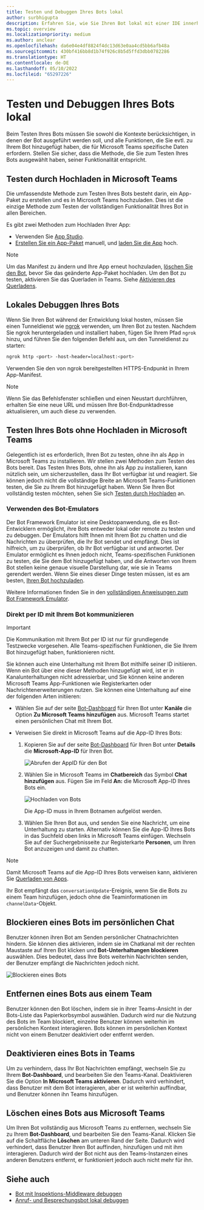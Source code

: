 ```yaml
---
title: Testen und Debuggen Ihres Bots lokal
author: surbhigupta
description: Erfahren Sie, wie Sie Ihren Bot lokal mit einer IDE innerhalb einer Teams-Umgebung durch Querladen, außerhalb von Teams mit dem Bot-Emulator und durch direkte Kommunikation mit Ihrem Bot testen und debuggen können.
ms.topic: overview
ms.localizationpriority: medium
ms.author: anclear
ms.openlocfilehash: da6e04e4df8824f4dc13d63e0aa4cd5bb6afb48a
ms.sourcegitcommit: 430bf416bb8d1b74f926c8b5d5ffd3dbb0782286
ms.translationtype: HT
ms.contentlocale: de-DE
ms.lasthandoff: 05/10/2022
ms.locfileid: "65297226"
---
```

# <a name="test-and-debug-your-bot-locally"></a>Testen und Debuggen Ihres Bots lokal

Beim Testen Ihres Bots müssen Sie sowohl die Kontexte berücksichtigen, in denen der Bot ausgeführt werden soll, und alle Funktionen, die Sie evtl. zu Ihrem Bot hinzugefügt haben, die für Microsoft Teams spezifische Daten erfordern. Stellen Sie sicher, dass die Methode, die Sie zum Testen Ihres Bots ausgewählt haben, seiner Funktionalität entspricht.

## <a name="test-by-uploading-to-teams"></a>Testen durch Hochladen in Microsoft Teams

Die umfassendste Methode zum Testen Ihres Bots besteht darin, ein App-Paket zu erstellen und es in Microsoft Teams hochzuladen. Dies ist die einzige Methode zum Testen der vollständigen Funktionalität Ihres Bot in allen Bereichen.

Es gibt zwei Methoden zum Hochladen Ihrer App:

* Verwenden Sie [App Studio](~/concepts/build-and-test/app-studio-overview.md).
* [Erstellen Sie ein App-Paket](~/concepts/build-and-test/apps-package.md) manuell, und [laden Sie die App](~/concepts/deploy-and-publish/apps-upload.md) hoch.

> [!NOTE]
> Um das Manifest zu ändern und Ihre App erneut hochzuladen, [löschen Sie den Bot](#delete-a-bot-from-teams), bevor Sie das geänderte App-Paket hochladen.
> Um den Bot zu testen, aktivieren Sie das Querladen in Teams. Siehe [Aktivieren des Querladens](/microsoftteams/platform/concepts/build-and-test/prepare-your-o365-tenant#enable-custom-teams-apps-and-turn-on-custom-app-uploading).

## <a name="debug-your-bot-locally"></a>Lokales Debuggen Ihres Bots

Wenn Sie Ihren Bot während der Entwicklung lokal hosten, müssen Sie einen Tunneldienst wie [ngrok](https://ngrok.com/) verwenden, um Ihren Bot zu testen. Nachdem Sie ngrok heruntergeladen und installiert haben, fügen Sie Ihrem Pfad `ngrok` hinzu, und führen Sie den folgenden Befehl aus, um den Tunneldienst zu starten:

```bash
ngrok http <port> -host-header=localhost:<port>
```

Verwenden Sie den von ngrok bereitgestellten HTTPS-Endpunkt in Ihrem App-Manifest.

> [!NOTE]
> Wenn Sie das Befehlsfenster schließen und einen Neustart durchführen, erhalten Sie eine neue URL und müssen Ihre Bot-Endpunktadresse aktualisieren, um auch diese zu verwenden.

## <a name="test-your-bot-without-uploading-to-teams"></a>Testen Ihres Bots ohne Hochladen in Microsoft Teams

Gelegentlich ist es erforderlich, Ihren Bot zu testen, ohne ihn als App in Microsoft Teams zu installieren. Wir stellen zwei Methoden zum Testen des Bots bereit. Das Testen Ihres Bots, ohne ihn als App zu installieren, kann nützlich sein, um sicherzustellen, dass Ihr Bot verfügbar ist und reagiert. Sie können jedoch nicht die vollständige Breite an Microsoft Teams-Funktionen testen, die Sie zu Ihrem Bot hinzugefügt haben. Wenn Sie Ihren Bot vollständig testen möchten, sehen Sie sich [Testen durch Hochladen](#test-by-uploading-to-teams) an.

### <a name="use-the-bot-emulator"></a>Verwenden des Bot-Emulators

Der Bot Framework Emulator ist eine Desktopanwendung, die es Bot-Entwicklern ermöglicht, ihre Bots entweder lokal oder remote zu testen und zu debuggen. Der Emulators hilft Ihnen mit Ihrem Bot zu chatten und die Nachrichten zu überprüfen, die Ihr Bot sendet und empfängt. Dies ist hilfreich, um zu überprüfen, ob Ihr Bot verfügbar ist und antwortet. Der Emulator ermöglicht es Ihnen jedoch nicht, Teams-spezifischen Funktionen zu testen, die Sie dem Bot hinzugefügt haben, und die Antworten von Ihrem Bot stellen keine genaue visuelle Darstellung dar, wie sie in Teams gerendert werden. Wenn Sie eines dieser Dinge testen müssen, ist es am besten, [Ihren Bot hochzuladen](#test-by-uploading-to-teams).

Weitere Informationen finden Sie in den [vollständigen Anweisungen zum Bot Framework Emulator](/azure/bot-service/bot-service-debug-emulator?view=azure-bot-service-4.0&preserve-view=true).

### <a name="talk-to-your-bot-directly-by-id"></a>Direkt per ID mit Ihrem Bot kommunizieren

> [!Important]
> Die Kommunikation mit Ihrem Bot per ID ist nur für grundlegende Testzwecke vorgesehen. Alle Teams-spezifischen Funktionen, die Sie Ihrem Bot hinzugefügt haben, funktionieren nicht.

Sie können auch eine Unterhaltung mit Ihrem Bot mithilfe seiner ID initiieren. Wenn ein Bot über eine dieser Methoden hinzugefügt wird, ist er in Kanalunterhaltungen nicht adressierbar, und Sie können keine anderen Microsoft Teams App-Funktionen wie Registerkarten oder Nachrichtenerweiterungen nutzen. Sie können eine Unterhaltung auf eine der folgenden Arten initiieren:

* Wählen Sie auf der seite [Bot-Dashboard](https://dev.botframework.com/bots) für Ihren Bot unter **Kanäle** die Option **Zu Microsoft Teams hinzufügen** aus. Microsoft Teams startet einen persönlichen Chat mit Ihrem Bot.

* Verweisen Sie direkt in Microsoft Teams auf die App-ID Ihres Bots:
   1. Kopieren Sie auf der seite [Bot-Dashboard](https://dev.botframework.com/bots) für Ihren Bot unter **Details** die **Microsoft-App-ID** für Ihren Bot.
  
      ![Abrufen der AppID für den Bot](~/assets/images/bots_appid_botframework.png)
  
   2. Wählen Sie in Microsoft Teams im **Chatbereich** das Symbol **Chat hinzufügen** aus. Fügen Sie im Feld **An:** die Microsoft App-ID Ihres Bots ein.
  
      ![Hochladen von Bots](~/assets/images/bots_uploading.png)

      Die App-ID muss in Ihrem Botnamen aufgelöst werden.

   3. Wählen Sie Ihren Bot aus, und senden Sie eine Nachricht, um eine Unterhaltung zu starten.
      Alternativ können Sie die App-ID Ihres Bots in das Suchfeld oben links in Microsoft Teams einfügen. Wechseln Sie auf der Suchergebnisseite zur Registerkarte **Personen**, um Ihren Bot anzuzeigen und damit zu chatten.

> [!Note]
> Damit Microsoft Teams auf die App-ID Ihres Bots verweisen kann, aktivieren Sie [Querladen von Apps](/microsoftteams/platform/concepts/build-and-test/prepare-your-o365-tenant#enable-custom-teams-apps-and-turn-on-custom-app-uploading).

Ihr Bot empfängt das `conversationUpdate`-Ereignis, wenn Sie die Bots zu einem Team hinzufügen, jedoch ohne die Teaminformationen im `channelData`-Objekt.

## <a name="block-a-bot-in-personal-chat"></a>Blockieren eines Bots im persönlichen Chat

Benutzer können ihren Bot am Senden persönlicher Chatnachrichten hindern. Sie können dies aktivieren, indem sie im Chatkanal mit der rechten Maustaste auf Ihren Bot klicken und **Bot-Unterhaltungen blockieren** auswählen. Dies bedeutet, dass Ihre Bots weiterhin Nachrichten senden, der Benutzer empfängt die Nachrichten jedoch nicht.

![Blockieren eines Bots](~/assets/images/bots/botdisable.png)

## <a name="remove-a-bot-from-a-team"></a>Entfernen eines Bots aus einem Team

Benutzer können den Bot löschen, indem sie in ihrer Teams-Ansicht in der Bots-Liste das Papierkorbsymbol auswählen. Dadurch wird nur die Nutzung des Bots im Team blockiert, einzelne Benutzer können weiterhin im persönlichen Kontext interagieren. Bots können im persönlichen Kontext nicht von einem Benutzer deaktiviert oder entfernt werden.

## <a name="disable-a-bot-in-teams"></a>Deaktivieren eines Bots in Teams

Um zu verhindern, dass Ihr Bot Nachrichten empfängt, wechseln Sie zu Ihrem **Bot-Dashboard**, und bearbeiten Sie den Teams-Kanal. Deaktivieren Sie die Option **In Microsoft Teams aktivieren**. Dadurch wird verhindert, dass Benutzer mit dem Bot interagieren, aber er ist weiterhin auffindbar, und Benutzer können ihn Teams hinzufügen.

## <a name="delete-a-bot-from-teams"></a>Löschen eines Bots aus Microsoft Teams

Um Ihren Bot vollständig aus Microsoft Teams zu entfernen, wechseln Sie zu Ihrem **Bot-Dashboard**, und bearbeiten Sie den Teams-Kanal. Klicken Sie auf die Schaltfläche **Löschen** am unteren Rand der Seite. Dadurch wird verhindert, dass Benutzer Ihren Bot auffinden, hinzufügen und mit ihm interagieren. Dadurch wird der Bot nicht aus den Teams-Instanzen eines anderen Benutzers entfernt, er funktioniert jedoch auch nicht mehr für ihn.

## <a name="see-also"></a>Siehe auch

* [Bot mit Inspektions-Middleware debuggen](/azure/bot-service/bot-service-debug-inspection-middleware)
* [Anruf- und Besprechungsbot lokal debuggen](~/bots/calls-and-meetings/debugging-local-testing-calling-meeting-bots.md)
